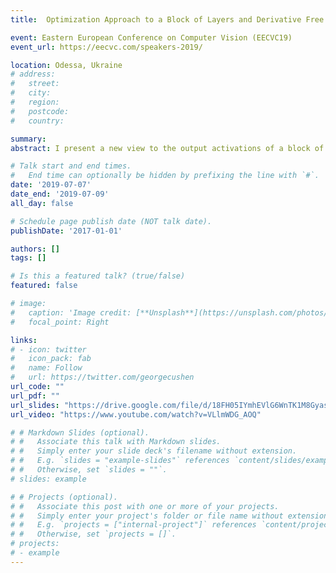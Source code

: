 ```yaml
---
title:  Optimization Approach to a Block of Layers and Derivative Free Optimization

event: Eastern European Conference on Computer Vision (EECVC19)
event_url: https://eecvc.com/speakers-2019/

location: Odessa, Ukraine
# address:
#   street: 
#   city: 
#   region: 
#   postcode:
#   country: 

summary: 
abstract: I present a new view to the output activations of a block of layers in deep neural networks. In particular, we view the output activation of a linear operator, convolutional or fully connected, followed by a non-linearity, and followed by another linear operator as an approximate solution to a certain convex optimization problem. We show that replacing layers with optimization layers as solvers improve performance in different settings.

# Talk start and end times.
#   End time can optionally be hidden by prefixing the line with `#`.
date: '2019-07-07'
date_end: '2019-07-09'
all_day: false

# Schedule page publish date (NOT talk date).
publishDate: '2017-01-01'

authors: []
tags: []

# Is this a featured talk? (true/false)
featured: false

# image:
#   caption: 'Image credit: [**Unsplash**](https://unsplash.com/photos/bzdhc5b3Bxs)'
#   focal_point: Right

links:
# - icon: twitter
#   icon_pack: fab
#   name: Follow
#   url: https://twitter.com/georgecushen
url_code: ""
url_pdf: ""
url_slides: "https://drive.google.com/file/d/18FH05IYmhEVlG6WnTK1M8GyasuU_lCDF/view"
url_video: "https://www.youtube.com/watch?v=VLlmWDG_AOQ"

# # Markdown Slides (optional).
# #   Associate this talk with Markdown slides.
# #   Simply enter your slide deck's filename without extension.
# #   E.g. `slides = "example-slides"` references `content/slides/example-slides.md`.
# #   Otherwise, set `slides = ""`.
# slides: example

# # Projects (optional).
# #   Associate this post with one or more of your projects.
# #   Simply enter your project's folder or file name without extension.
# #   E.g. `projects = ["internal-project"]` references `content/project/deep-learning/index.md`.
# #   Otherwise, set `projects = []`.
# projects:
# - example
---
```


<!-- {{% callout note %}}
Click on the **Slides** button above to view the built-in slides feature.
{{% /callout %}}

Slides can be added in a few ways:

- **Create** slides using Wowchemy's [*Slides*](https://wowchemy.com/docs/managing-content/#create-slides) feature and link using `slides` parameter in the front matter of the talk file
- **Upload** an existing slide deck to `static/` and link using `url_slides` parameter in the front matter of the talk file
- **Embed** your slides (e.g. Google Slides) or presentation video on this page using [shortcodes](https://wowchemy.com/docs/writing-markdown-latex/).

Further event details, including [page elements](https://wowchemy.com/docs/writing-markdown-latex/) such as image galleries, can be added to the body of this page. -->
